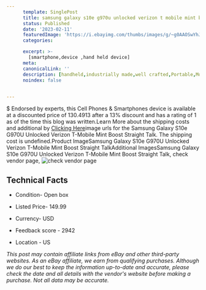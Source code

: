 ```yaml
---
      template: SinglePost
      title: samsung galaxy s10e g970u unlocked verizon t mobile mint boost straight talk
      status: Published
      date: '2023-02-11'
      featuredImage: 'https://i.ebayimg.com/thumbs/images/g/~g0AAOSwYhJjYWQL/s-l225.jpg'
      categories: 

      excerpt: >-
        [smartphone,device ,hand held device]
      meta:
      canonicalLink: ''
      description: [handheld,industrially made,well crafted,Portable,Mobile,Compact,Convenient,Lightweight,Maneuverable,Man-portable,Miniature,Carriable,Hand-held,Light,Holdable,Transportable,Mobile device,Pocket-sized,On-the-go,Wireless,Cordless,Compact size,Convenient size, smartphone,device ,hand held device]
      noindex: false

        
---
```

$
    Endorsed by experts, this Cell Phones & Smartphones device is available at a discounted price of 130.4913 after a 13% discount and has a rating of 1 as of the time this blog was written.Learn More about the shipping costs and additional by [Clicking Here](https://www.ebay.com/itm/185640753222?hash=item2b390d1846%3Ag%3A%7Eg0AAOSwYhJjYWQL&mkevt=1&mkcid=1&mkrid=711-53200-19255-0&campid=%253CePNCampaignId%253E&customid=%253CreferenceId%253E&toolid=10049)image urls for the Samsung Galaxy S10e G970U Unlocked Verizon T-Mobile Mint Boost Straight Talk. The shipping cost is undefined.Product ImageSamsung Galaxy S10e G970U Unlocked Verizon T-Mobile Mint Boost Straight TalkAdditional ImagesSamsung Galaxy S10e G970U Unlocked Verizon T-Mobile Mint Boost Straight Talk, check vendor page, ![check vendor page](https://origin-galleryplus.ebayimg.com/ws/web/185640753222_2_0_1/225x225.jpg,https://origin-galleryplus.ebayimg.com/ws/web/185640753222_3_0_1/225x225.jpg,https://origin-galleryplus.ebayimg.com/ws/web/185640753222_4_0_1/225x225.jpg,https://origin-galleryplus.ebayimg.com/ws/web/185640753222_5_0_1/225x225.jpg,https://origin-galleryplus.ebayimg.com/ws/web/185640753222_6_0_1/225x225.jpg,https://origin-galleryplus.ebayimg.com/ws/web/185640753222_7_0_1/225x225.jpg,https://origin-galleryplus.ebayimg.com/ws/web/185640753222_8_0_1/225x225.jpg,https://origin-galleryplus.ebayimg.com/ws/web/185640753222_9_0_1/225x225.jpg,https://origin-galleryplus.ebayimg.com/ws/web/185640753222_10_0_1/225x225.jpg,https://origin-galleryplus.ebayimg.com/ws/web/185640753222_11_0_1/225x225.jpg,https://origin-galleryplus.ebayimg.com/ws/web/185640753222_12_0_1/225x225.jpg)
    
    

 ## Technical Facts 



     
      

 - Condition- Open box 


      

 - Listed Price- 149.99 


      

 - Currency- USD 


      

 - Feedback score - 2942 


      

 - Location - US 


      
      

 *_This post may contain affiliate links from eBay and other third-party websites. As an eBay affiliate, we earn from qualifying purchases. Although we do our best to keep the information up-to-date and accurate, please check the date and all details with the vendor's website before making a purchase. Not all data may be accurate._*



    
    
    
    
    